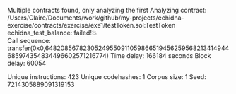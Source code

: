 Multiple contracts found, only analyzing the first
Analyzing contract: /Users/Claire/Documents/work/github/my-projects/echidna-exercise/contracts/exercise/exe1/testToken.sol:TestToken
echidna_test_balance: failed!💥  
  Call sequence:
    transfer(0x0,64820856782305249550911059866519456259568213414944685974354834496602571216774) Time delay: 166184 seconds Block delay: 60054



Unique instructions: 423
Unique codehashes: 1
Corpus size: 1
Seed: 7214305889091319153
